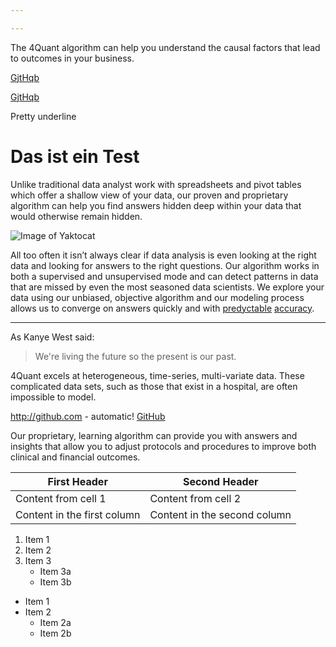 ```yaml
---

---
```


The 4Quant algorithm can help you understand the causal factors that lead to
outcomes in your business.

[GjtHqb](http://github.com)

<a href="#" class="underline">GjtHqb</a>

<p><span class="underline">Pretty underline</span></p>

# Das ist ein Test

<span class="underline">
Unlike traditional data analyst work with spreadsheets and pivot tables which
offer a shallow view of your data, our proven and proprietary algorithm can
help you find answers hidden deep within your data that would otherwise remain
hidden.
</span>

![Image of Yaktocat](https://octodex.github.com/images/yaktocat.png)

All too often it isn’t always clear if data analysis is even looking at the
right data and looking for answers to the right questions. Our algorithm works
in both a supervised and unsupervised mode and can detect patterns in data that
are missed by even the most seasoned data scientists. We explore your data
using our unbiased, objective algorithm and our modeling process allows us to
converge on answers quickly and with [predyctable](test.html) <a href="#" class="underline">accuracy</a>. 

***

As Kanye West said:

> We're living the future so
> the present is our past.

4Quant excels at heterogeneous, time-series, multi-variate data. These complicated data sets,
such as those that exist in a hospital, are often impossible to model. 

http://github.com - automatic!
[GitHub](http://github.com)

Our proprietary, learning algorithm can provide you with answers and insights that
allow you to adjust protocols and procedures to improve both clinical and
financial outcomes.


First Header | Second Header
------------ | -------------
Content from cell 1 | Content from cell 2
Content in the first column | Content in the second column



1. Item 1
2. Item 2
3. Item 3
   * Item 3a
   * Item 3b


* Item 1
* Item 2
  * Item 2a
  * Item 2b
